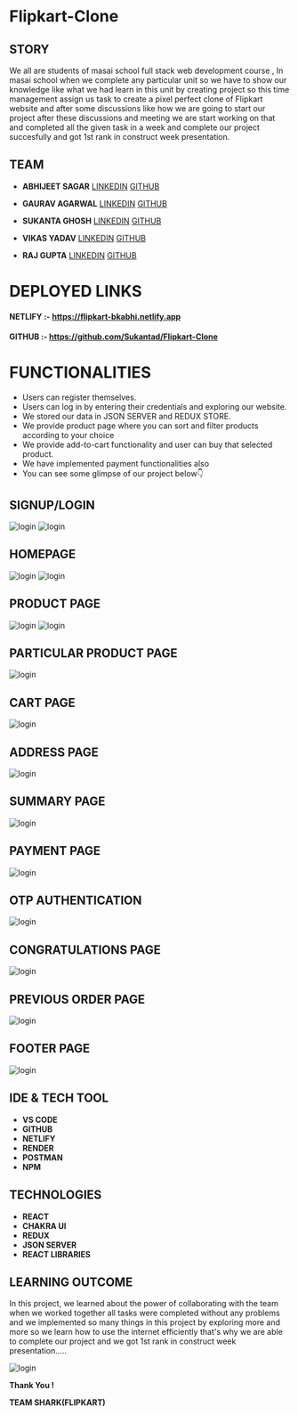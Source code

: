 # Flipkart-Clone
## STORY
We all are students of masai school full stack web development course , In masai school when we complete any particular unit so we have to show our knowledge like what we had learn in this unit by creating project so this time management assign us task to create a pixel perfect clone of Flipkart website and after some discussions like how we are going to start our project after these discussions and meeting we are start working on that and completed all the given task in a week and complete our project succesfully and got 1st rank in construct week presentation.

## TEAM

- **ABHIJEET SAGAR**  [LINKEDIN](https://www.linkedin.com/in/bkabhi/) [GITHUB](https://github.com/bkabhi)
- **GAURAV AGARWAL**  [LINKEDIN](https://www.linkedin.com/in/gaurav-agarwal-aa51661ba/) [GITHUB](https://github.com/gauravv8090)

- **SUKANTA GHOSH** [LINKEDIN](https://www.linkedin.com/in/sukanta-ghosh-b0b696231/) [GITHUB](https://github.com/Sukantad)

- **VIKAS YADAV** [LINKEDIN](https://www.linkedin.com/in/vikas-yadav-98046719a/) [GITHUB](https://github.com/Hustle123)

- **RAJ GUPTA**  [LINKEDIN](https://www.linkedin.com/in/raj-gupta-21081a21a/) [GITHUB](https://github.com/Rajgupta7080)


# DEPLOYED LINKS

#### NETLIFY :- https://flipkart-bkabhi.netlify.app
#### GITHUB :- https://github.com/Sukantad/Flipkart-Clone

# FUNCTIONALITIES
- Users can register themselves.
- Users can log in by entering their credentials and exploring our website.
- We stored our data in JSON SERVER and REDUX STORE.
- We provide product page where you can sort and filter products according to your choice
- We provide add-to-cart functionality and user can buy that selected product.
- We have implemented payment functionalities also
- You can see some glimpse of our project below👇

## SIGNUP/LOGIN

<img src="https://cdn.hashnode.com/res/hashnode/image/upload/v1666254783783/SjuROtV0j.png" alt="login"/>

<img src="https://cdn.hashnode.com/res/hashnode/image/upload/v1666254816248/Ubq006O8r.png" alt="login"/>



## HOMEPAGE

<img src="https://cdn.hashnode.com/res/hashnode/image/upload/v1666254871399/QQ3d6gUok.png" alt="login"/>
<img src="https://cdn.hashnode.com/res/hashnode/image/upload/v1666254887937/2CTa0YMEs.png" alt="login"/>

## PRODUCT PAGE

<img src="https://cdn.hashnode.com/res/hashnode/image/upload/v1666254954988/Pw1dm1bJu.png" alt="login"/>
<img src="https://cdn.hashnode.com/res/hashnode/image/upload/v1666254968290/ByUPyU5rd.png" alt="login"/>

## PARTICULAR PRODUCT PAGE

<img src="https://cdn.hashnode.com/res/hashnode/image/upload/v1666255010671/f7XtUT-X5.png" alt="login"/>


## CART PAGE

<img src="https://cdn.hashnode.com/res/hashnode/image/upload/v1666255029754/I-zQHEr5w.png" alt="login"/>

## ADDRESS PAGE

<img src="https://cdn.hashnode.com/res/hashnode/image/upload/v1666255078571/0cjHAYAlc.png" alt="login"/>

## SUMMARY PAGE

<img src="https://cdn.hashnode.com/res/hashnode/image/upload/v1666255102810/5pZRzpajd.png" alt="login"/>


## PAYMENT PAGE

<img src="https://cdn.hashnode.com/res/hashnode/image/upload/v1666255129958/MKbjuzbqP.png" alt="login"/>

## OTP AUTHENTICATION

<img src="https://cdn.hashnode.com/res/hashnode/image/upload/v1666255151184/FCubSRoIJ.png" alt="login"/>

## CONGRATULATIONS PAGE

<img src="https://cdn.hashnode.com/res/hashnode/image/upload/v1666255187212/mX0FKeTY3.png" alt="login"/>

## PREVIOUS ORDER PAGE

<img src="https://cdn.hashnode.com/res/hashnode/image/upload/v1666255217489/HiJhUlhy8.png" alt="login"/>

## FOOTER PAGE

<img src="https://cdn.hashnode.com/res/hashnode/image/upload/v1666255239507/cVszTntgL.png" alt="login"/>


## IDE & TECH TOOL

- **VS CODE**
- **GITHUB**
- **NETLIFY**
- **RENDER**
- **POSTMAN**
- **NPM**


## TECHNOLOGIES

- **REACT**
- **CHAKRA UI**
- **REDUX**
- **JSON SERVER**
- **REACT LIBRARIES**

## LEARNING OUTCOME 
In this project, we learned about the power of collaborating with the team when we worked together all tasks were completed without any problems and we implemented so many things in this project by exploring more and more so we learn how to use the internet efficiently that's why we are able to complete our project and we got 1st rank in construct week presentation.....

<img src="https://cdn.hashnode.com/res/hashnode/image/upload/v1666255768966/S7tsjvj5s.png" alt="login"/>

**Thank You !**

**TEAM SHARK(FLIPKART)**
